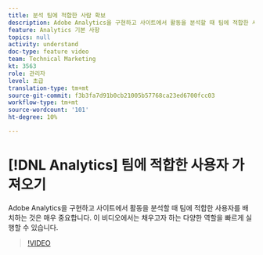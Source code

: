 ```yaml
---
title: 분석 팀에 적합한 사람 확보
description: Adobe Analytics을 구현하고 사이트에서 활동을 분석할 때 팀에 적합한 사용자를 배치하는 것은 매우 중요합니다. 이 비디오에서는 채우고자 하는 다양한 역할을 빠르게 실행할 수 있습니다.
feature: Analytics 기본 사항
topics: null
activity: understand
doc-type: feature video
team: Technical Marketing
kt: 3563
role: 관리자
level: 초급
translation-type: tm+mt
source-git-commit: f3b3fa7d91b0cb21005b57768ca23ed6700fcc03
workflow-type: tm+mt
source-wordcount: '101'
ht-degree: 10%

---
```



# [!DNL Analytics] 팀에 적합한 사용자 가져오기

Adobe Analytics을 구현하고 사이트에서 활동을 분석할 때 팀에 적합한 사용자를 배치하는 것은 매우 중요합니다. 이 비디오에서는 채우고자 하는 다양한 역할을 빠르게 실행할 수 있습니다.

>[!VIDEO](https://video.tv.adobe.com/v/28756/?quality=12)
